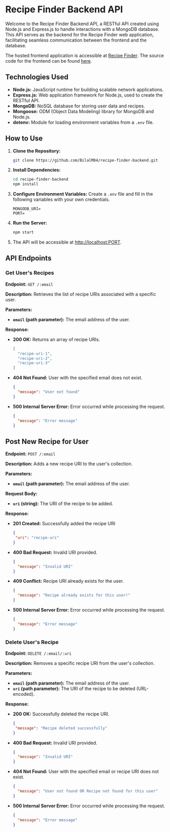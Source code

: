 # Recipe Finder Backend API

Welcome to the Recipe Finder Backend API, a RESTful API created using Node.js and Express.js to handle interactions with a MongoDB database. This API serves as the backend for the Recipe Finder web application, facilitating seamless communication between the frontend and the database.

The hosted frontend application is accessible at [Recipe Finder](https://bilalm04.github.io/recipe-finder). The source code for the frontend can be found [here](https://github.com/BilalM04/recipe-finder).

## Technologies Used

- **Node.js:** JavaScript runtime for building scalable network applications.
- **Express.js:** Web application framework for Node.js, used to create the RESTful API.
- **MongoDB:** NoSQL database for storing user data and recipes.
- **Mongoose:** ODM (Object Data Modeling) library for MongoDB and Node.js.
- **dotenv:** Module for loading environment variables from a `.env` file.

## How to Use

1. **Clone the Repository:**
   ```bash
   git clone https://github.com/BilalM04/recipe-finder-backend.git
   ```
   
2. **Install Dependencies:**
   ```bash
   cd recipe-finder-backend
   npm install
   ```

3. **Configure Environment Variables:** Create a `.env` file and fill in the following variables with your own credentials.
   ```env
   MONGODB_URI=
   PORT=
   ```

5. **Run the Server:**
   ```bash
   npm start
   ```
   
6. The API will be accessible at <http://localhost:PORT>.

## API Endpoints

### Get User's Recipes

**Endpoint:** `GET /:email`

**Description:** Retrieves the list of recipe URIs associated with a specific user.

**Parameters:**
- **`email` (path parameter):** The email address of the user.
  
**Response:**

- **200 OK:** Returns an array of recipe URIs.
  ```json
  [
    "recipe-uri-1",
    "recipe-uri-2",
    "recipe-uri-3"
  ]
  ```
- **404 Not Found:** User with the specified email does not exist.
  ```json
  {
    "message": "User not found"
  }
  ```
- **500 Internal Server Error:** Error occurred while processing the request.
  ```json
  {
    "message": "Error message"
  }
  ```

## Post New Recipe for User

**Endpoint:** `POST /:email`

**Description:** Adds a new recipe URI to the user's collection.

**Parameters:**
- **`email` (path parameter):** The email address of the user.
  
**Request Body:**
- **`uri` (string):** The URI of the recipe to be added.
  
**Response:**

- **201 Created:** Successfully added the recipe URI
   ```json
  {
    "uri": "recipe-uri"
  }
  ```
- **400 Bad Request:** Invalid URI provided.
  ```json
  {
    "message": "Invalid URI"
  }
  ```
- **409 Conflict:** Recipe URI already exists for the user.
  ```json
  {
    "message": "Recipe already exists for this user!"
  }
  ```
- **500 Internal Server Error:** Error occurred while processing the request.
  ```json
  {
    "message": "Error message"
  }
  ```

### Delete User's Recipe

**Endpoint:** `DELETE /:email/:uri`

**Description:** Removes a specific recipe URI from the user's collection.

**Parameters:**
- **`email` (path parameter):** The email address of the user.
- **`uri` (path parameter):** The URI of the recipe to be deleted (URL-encoded).
  
**Response:**

- **200 OK:** Successfully deleted the recipe URI.
   ```json
  {
    "message": "Recipe deleted successfully"
  }
  ```
- **400 Bad Request:** Invalid URI provided.
  ```json
  {
    "message": "Invalid URI"
  }
  ```
- **404 Not Found:** User with the specified email or recipe URI does not exist.
  ```json
  {
    "message": "User not found OR Recipe not found for this user"
  }
  ```
- **500 Internal Server Error:** Error occurred while processing the request.
  ```json
  {
    "message": "Error message"
  }
  ```
